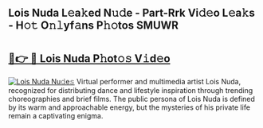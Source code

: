 ## Lois Nuda L𝚎a𝚔ed N𝚞𝚍e - Part-Rrk Vi𝚍𝚎o L𝚎a𝚔s - H𝚘𝚝 O𝚗𝚕yf𝚊ns P𝚑𝚘tos SMUWR

# <h2><a href="http://kfcgbol.oniu.top/?m=Lois+Nuda">🔗👉 🔴 Lois Nuda P𝚑ot𝚘𝚜 V𝚒d𝚎o</a></h2>

[![Lois Nuda Nu𝚍e𝚜](https://i.imgur.com/0qMVB7G.gif)](http://kfcgbol.oniu.top/?m=Lois+Nuda)
Virtual performer and multimedia artist Lois Nuda, recognized for distributing dance and lifestyle inspiration through trending choreographies and brief films. The public persona of Lois Nuda is defined by its warm and approachable energy, but the mysteries of his private life remain a captivating enigma.  
